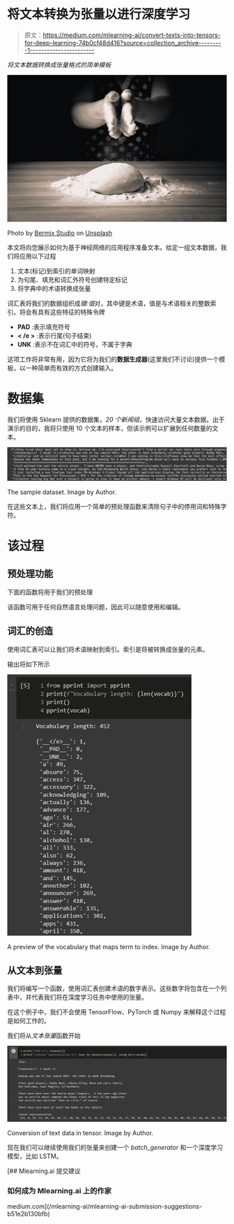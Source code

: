 # 将文本转换为张量以进行深度学习

> 原文：<https://medium.com/mlearning-ai/convert-texts-into-tensors-for-deep-learning-74b0cf48d416?source=collection_archive---------1----------------------->

*将文本数据转换成张量格式的简单模板*

![](img/fbb51d114f886a84c74e6cfaa08abc3c.png)

Photo by [Bermix Studio](https://unsplash.com/@bermixstudio?utm_source=unsplash&utm_medium=referral&utm_content=creditCopyText) on [Unsplash](https://unsplash.com/s/visual/4b667c39-7ffe-40de-83e7-e0d8f24487ff?utm_source=unsplash&utm_medium=referral&utm_content=creditCopyText)

本文将向您展示如何为基于神经网络的应用程序准备文本。给定一组文本数据，我们将应用以下过程

1.  文本(标记)到索引的单词映射
2.  为句尾、填充和词汇外符号创建特定标记
3.  将字典中的术语转换成张量

词汇表将我们的数据组织成*键:值*对，其中键是术语，值是与术语相关的整数索引。将会有具有这些特征的特殊令牌

*   **__PAD__** :表示填充符号
*   **< /e >** :表示行尾(句子结束)
*   **__UNK__** :表示不在词汇中的符号，不属于字典

这项工作将非常有用，因为它将为我们的**数据生成器**(这里我们不讨论)提供一个模板，以一种简单而有效的方式创建输入。

# 数据集

我们将使用 Sklearn 提供的数据集，*20 个新闻组*，快速访问大量文本数据。出于演示的目的，我将只使用 10 个文本的样本，但该示例可以扩展到任何数量的文本。

![](img/ec26c056205ca74d7d9f65557f249ee0.png)

The sample dataset. Image by Author.

在这些文本上，我们将应用一个简单的预处理函数来清除句子中的停用词和特殊字符。

# 该过程

## 预处理功能

下面的函数将用于我们的预处理

该函数可用于任何自然语言处理问题，因此可以随意使用和编辑。

## 词汇的创造

使用词汇表可以让我们将术语映射到索引。索引是将被转换成张量的元素。

输出将如下所示

![](img/a269860260f2a51f464f6e1874ee90c3.png)

A preview of the vocabulary that maps term to index. Image by Author.

## 从文本到张量

我们将编写一个函数，使用词汇表创建术语的数字表示。这些数字将包含在一个列表中，并代表我们将在深度学习任务中使用的张量。

在这个例子中，我们不会使用 TensorFlow、PyTorch 或 Numpy 来解释这个过程是如何工作的。

我们将从*文本张量*函数开始

![](img/95d8973a1ad6abf28b9627839b692a5e.png)

Conversion of text data in tensor. Image by Author.

现在我们可以继续使用我们的张量来创建一个 *batch_generator* 和一个深度学习模型，比如 LSTM。

[](/mlearning-ai/mlearning-ai-submission-suggestions-b51e2b130bfb) [## Mlearning.ai 提交建议

### 如何成为 Mlearning.ai 上的作家

medium.com](/mlearning-ai/mlearning-ai-submission-suggestions-b51e2b130bfb)